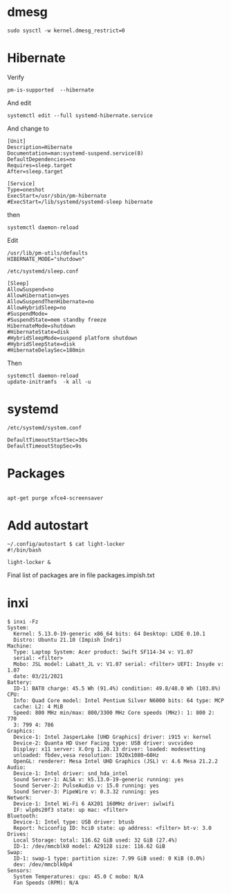 # dmesg

`sudo sysctl -w kernel.dmesg_restrict=0`

# Hibernate

Verify

`pm-is-supported  --hibernate`

And edit

`systemctl edit --full systemd-hibernate.service`

And change to

```
[Unit]
Description=Hibernate
Documentation=man:systemd-suspend.service(8)
DefaultDependencies=no
Requires=sleep.target
After=sleep.target

[Service]
Type=oneshot
ExecStart=/usr/sbin/pm-hibernate
#ExecStart=/lib/systemd/systemd-sleep hibernate
```

then

```
systemctl daemon-reload
```

Edit

```
/usr/lib/pm-utils/defaults 
HIBERNATE_MODE="shutdown"
```

```
/etc/systemd/sleep.conf

[Sleep]
AllowSuspend=no
AllowHibernation=yes
AllowSuspendThenHibernate=no
AllowHybridSleep=no
#SuspendMode=
#SuspendState=mem standby freeze
HibernateMode=shutdown
#HibernateState=disk
#HybridSleepMode=suspend platform shutdown
#HybridSleepState=disk
#HibernateDelaySec=180min
```

Then

```
systemctl daemon-reload
update-initramfs  -k all -u
```

# systemd

```
/etc/systemd/system.conf

DefaultTimeoutStartSec=30s
DefaultTimeoutStopSec=9s
```

# Packages

```apt-get install -y openbox-lxde-session lxde-icon-theme  lxsession lxde-core lxappearance gtk-chtheme gkrellm-cpufreq  lxterminal pm-utils qpdfview ubuntu-mono inxi openjdk-11-jdk gkrellm-cpufreq

apt-get purge xfce4-screensaver
```

# Add autostart

```
~/.config/autostart $ cat light-locker 
#!/bin/bash

light-locker &
```

Final list of packages are in file packages.impish.txt


# inxi

```
$ inxi -Fz
System:
  Kernel: 5.13.0-19-generic x86_64 bits: 64 Desktop: LXDE 0.10.1 
  Distro: Ubuntu 21.10 (Impish Indri) 
Machine:
  Type: Laptop System: Acer product: Swift SF114-34 v: V1.07 
  serial: <filter> 
  Mobo: JSL model: Labatt_JL v: V1.07 serial: <filter> UEFI: Insyde v: 1.07 
  date: 03/21/2021 
Battery:
  ID-1: BAT0 charge: 45.5 Wh (91.4%) condition: 49.8/48.0 Wh (103.8%) 
CPU:
  Info: Quad Core model: Intel Pentium Silver N6000 bits: 64 type: MCP 
  cache: L2: 4 MiB 
  Speed: 800 MHz min/max: 800/3300 MHz Core speeds (MHz): 1: 800 2: 770 
  3: 799 4: 786 
Graphics:
  Device-1: Intel JasperLake [UHD Graphics] driver: i915 v: kernel 
  Device-2: Quanta HD User Facing type: USB driver: uvcvideo 
  Display: x11 server: X.Org 1.20.13 driver: loaded: modesetting 
  unloaded: fbdev,vesa resolution: 1920x1080~60Hz 
  OpenGL: renderer: Mesa Intel UHD Graphics (JSL) v: 4.6 Mesa 21.2.2 
Audio:
  Device-1: Intel driver: snd_hda_intel 
  Sound Server-1: ALSA v: k5.13.0-19-generic running: yes 
  Sound Server-2: PulseAudio v: 15.0 running: yes 
  Sound Server-3: PipeWire v: 0.3.32 running: yes 
Network:
  Device-1: Intel Wi-Fi 6 AX201 160MHz driver: iwlwifi 
  IF: wlp0s20f3 state: up mac: <filter> 
Bluetooth:
  Device-1: Intel type: USB driver: btusb 
  Report: hciconfig ID: hci0 state: up address: <filter> bt-v: 3.0 
Drives:
  Local Storage: total: 116.62 GiB used: 32 GiB (27.4%) 
  ID-1: /dev/mmcblk0 model: A29128 size: 116.62 GiB 
Swap:
  ID-1: swap-1 type: partition size: 7.99 GiB used: 0 KiB (0.0%) 
  dev: /dev/mmcblk0p4 
Sensors:
  System Temperatures: cpu: 45.0 C mobo: N/A 
  Fan Speeds (RPM): N/A 

```

